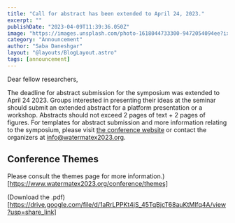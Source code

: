 ```yaml
---
title: "Call for abstract has been extended to April 24, 2023."
excerpt: ""
publishDate: "2023-04-09T11:39:36.050Z"
image: "https://images.unsplash.com/photo-1618044733300-9472054094ee?ixlib=rb-4.0.3&ixid=MnwxMjA3fDB8MHxwaG90by1wYWdlfHx8fGVufDB8fHx8&auto=format&fit=crop&w=1171&q=80"
category: "Announcement"
author: "Saba Daneshgar"
layout: "@layouts/BlogLayout.astro"
tags: [announcement]
---
```


Dear fellow researchers,

The deadline for abstract submission for the symposium was extended to April 24 2023. Groups interested in presenting their ideas at the seminar should submit an extended abstract for a platform presentation or a workshop. Abstracts should not exceed 2 pages of text + 2 pages of figures.
For templates for abstract submission and more information relating to the symposium, please visit [the conference website](https://www.watermatex2023.org/) or contact the organizers at [info@watermatex2023.org](mailto:info@watermatex2023.org).

## Conference Themes

Please consult the themes page for more information.)[https://www.watermatex2023.org/conference/themes]

(Download the .pdf)[https://drive.google.com/file/d/1aRrLPPKt4jS_45TqBjcT68auKtMlfq4A/view?usp=share_link]
